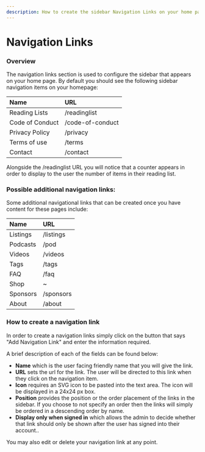 ```yaml
---
description: How to create the sidebar Navigation Links on your home page
---
```


# Navigation Links

### Overview

The navigation links section is used to configure the sidebar that appears on your home page. By default you should see the following sidebar navigation items on your homepage:

| Name | URL |
| :--- | :--- |
| Reading Lists | /readinglist |
| Code of Conduct | /code-of-conduct |
| Privacy Policy | /privacy |
| Terms of use | /terms |
| Contact | /contact |

Alongside the /readinglist URL you will notice that a counter appears in order to display to the user the number of items in their reading list. 

### Possible additional navigation links:

Some additional navigational links that can be created once you have content for these pages include:

| Name  | URL |
| :--- | :--- |
| Listings | /listings |
| Podcasts | /pod |
| Videos | /videos |
| Tags  | /tags |
| FAQ | /faq |
| Shop | ~ |
| Sponsors  | /sponsors |
| About | /about |

### How to create a navigation link

In order to create a navigation links simply click on the button that says "Add Navigation Link" and enter the information required. 

A brief description of each of the fields can be found below:

* **Name** which is the user facing friendly name that you will give the link.
* **URL** sets the url for the link. The user will be directed to this link when they click on the navigation item.
* **Icon** requires an SVG icon to be pasted into the text area. The icon will be displayed in a 24x24 px box. 
* **Position** provides the position or the order placement of the links in the sidebar. If you choose to not specify an order then the links will simply be ordered in a descending order by name. 
* **Display only when signed in** which allows the admin to decide whether that link should only be shown after the user has signed into their account..

You may also edit or delete your navigation link at any point. 

